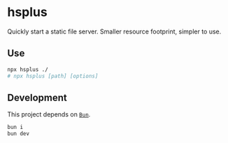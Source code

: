 # hsplus

Quickly start a static file server. Smaller resource footprint, simpler to use.

## Use

```bash
npx hsplus ./
# npx hsplus [path] [options]
```

## Development

This project depends on [`Bun`](https://bun.sh).

```bash
bun i
bun dev
```
